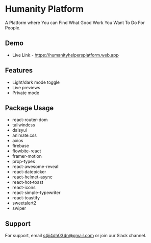 # Humanity Platform

A Platform where You can Find What Good Work You Want To Do For People.

## Demo

- Live Link - https://humanityhelpersplatform.web.app

## Features

- Light/dark mode toggle
- Live previews
- Private mode

## Package Usage

- react-router-dom
- tailwindcss
- daisyui
- animate.css
- axios
- firebase
- flowbite-react
- framer-motion
- prop-types
- react-awesome-reveal
- react-datepicker
- react-helmet-async
- react-hot-toast
- react-icons
- react-simple-typewriter
- react-toastify
- sweetalert2
- swiper

## Support

For support, email s4jj4dh034n@gmail.com or join our Slack channel.
